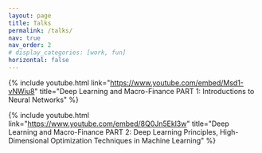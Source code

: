 ```yaml
---
layout: page
title: Talks
permalink: /talks/
nav: true
nav_order: 2
# display_categories: [work, fun]
horizontal: false
---
```


{% include youtube.html link="https://www.youtube.com/embed/Msd1-vNWiu8" title="Deep Learning and Macro-Finance PART 1: Introductions to Neural Networks" %}

{% include youtube.html link="https://www.youtube.com/embed/8Q0Jn5Ekl3w" title="Deep Learning and Macro-Finance PART 2: Deep Learning Principles, High-Dimensional Optimization Techniques in Machine Learning" %}
